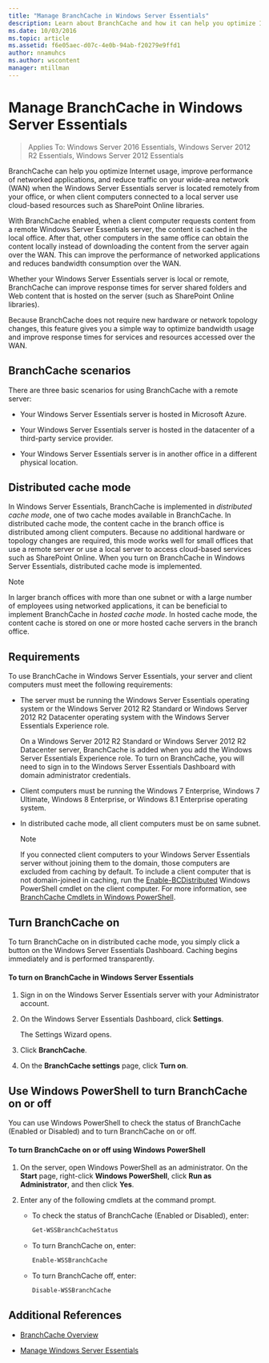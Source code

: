 ```yaml
---
title: "Manage BranchCache in Windows Server Essentials"
description: Learn about BranchCache and how it can help you optimize Internet usage, improve performance of networked applications, and reduce traffic on your WAN.
ms.date: 10/03/2016
ms.topic: article
ms.assetid: f6e05aec-d07c-4e0b-94ab-f20279e9ffd1
author: nnamuhcs
ms.author: wscontent
manager: mtillman
---
```


# Manage BranchCache in Windows Server Essentials

>Applies To: Windows Server 2016 Essentials, Windows Server 2012 R2 Essentials, Windows Server 2012 Essentials

BranchCache can help you optimize Internet usage, improve performance of networked applications, and reduce traffic on your wide-area network (WAN) when the  Windows Server Essentials server is located remotely from your office, or when client computers connected to a local server use cloud-based resources such as SharePoint Online libraries.

 With BranchCache enabled, when a client computer requests content from a remote  Windows Server Essentials server, the content is cached in the local office. After that, other computers in the same office can obtain the content locally instead of downloading the content from the server again over the WAN. This can improve the performance of networked applications and reduces bandwidth consumption over the WAN.

 Whether your  Windows Server Essentials server is local or remote, BranchCache can improve response times for server shared folders and Web content that is hosted on the server (such as SharePoint Online libraries).

 Because BranchCache does not require new hardware or network topology changes, this feature gives you a simple way to optimize bandwidth usage and improve response times for services and resources accessed over the WAN.

## BranchCache scenarios
 There are three basic scenarios for using BranchCache with a remote server:

-   Your  Windows Server Essentials server is hosted in  Microsoft Azure.

-   Your  Windows Server Essentials server is hosted in the datacenter of a third-party service provider.

-   Your  Windows Server Essentials server is in another office in a different physical location.

## Distributed cache mode
 In  Windows Server Essentials, BranchCache is implemented in *distributed cache mode*, one of two cache modes available in BranchCache. In distributed cache mode, the content cache in the branch office is distributed among client computers. Because no additional hardware or topology changes are required, this mode works well for small offices that use a remote server or use a local server to access cloud-based services such as SharePoint Online. When you turn on BranchCache in  Windows Server Essentials, distributed cache mode is implemented.

> [!NOTE]
>  In larger branch offices with more than one subnet or with a large number of employees using networked applications, it can be beneficial to implement BranchCache in *hosted cache mode*. In hosted cache mode, the content cache is stored on one or more hosted cache servers in the branch office.

## Requirements
 To use BranchCache in  Windows Server Essentials, your server and client computers must meet the following requirements:

-   The server must be running the  Windows Server Essentials operating system or the  Windows Server 2012 R2 Standard or  Windows Server 2012 R2 Datacenter operating system with the Windows Server Essentials Experience role.

     On a  Windows Server 2012 R2 Standard or  Windows Server 2012 R2 Datacenter server, BranchCache is added when you add the Windows Server Essentials Experience role. To turn on BranchCache, you will need to sign in to the  Windows Server Essentials Dashboard with domain administrator credentials.

-   Client computers must be running the  Windows 7 Enterprise,  Windows 7 Ultimate,  Windows 8 Enterprise, or  Windows 8.1 Enterprise operating system.

-   In distributed cache mode, all client computers must be on same subnet.

    > [!NOTE]
    >  If you connected client computers to your Windows Server Essentials server without joining them to the domain, those computers are excluded from caching by default. To include a client computer that is not domain-joined in caching, run the [Enable-BCDistributed](/powershell/module/branchcache/enable-bcdistributed) Windows PowerShell cmdlet on the client computer. For more information, see [BranchCache Cmdlets in Windows PowerShell](/powershell/module/branchcache/).


## Turn BranchCache on
 To turn BranchCache on in distributed cache mode, you simply click a button on the  Windows Server Essentials Dashboard. Caching begins immediately and is performed transparently.

#### To turn on BranchCache in Windows Server Essentials

1.  Sign in on the  Windows Server Essentials server with your Administrator account.

2.  On the  Windows Server Essentials Dashboard, click **Settings**.

     The Settings Wizard opens.

3.  Click **BranchCache**.

4.  On the **BranchCache settings** page, click **Turn on**.

## Use Windows PowerShell to turn BranchCache on or off
 You can use Windows PowerShell to check the status of BranchCache (Enabled or Disabled) and to turn BranchCache on or off.

#### To turn BranchCache on or off using Windows PowerShell

1.  On the server, open Windows PowerShell as an administrator. On the **Start** page, right-click **Windows PowerShell**, click **Run as Administrator**, and then click **Yes**.

2.  Enter any of the following cmdlets at the command prompt.

    -   To check the status of BranchCache (Enabled or Disabled), enter:

        ```powershell
        Get-WSSBranchCacheStatus
        ```

    -   To turn BranchCache on, enter:

        ```powershell
        Enable-WSSBranchCache
        ```

    -   To turn BranchCache off, enter:

        ```powershell
        Disable-WSSBranchCache
        ```

## Additional References

-   [BranchCache Overview](/previous-versions/windows/it-pro/windows-server-2012-R2-and-2012/hh831696(v=ws.11))

-   [Manage Windows Server Essentials](Manage-Windows-Server-Essentials.md)